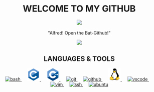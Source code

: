 <div align="center">

<h1>WELCOME TO MY GITHUB</h1>

![](https://media.tenor.com/tHss08AyS24AAAAC/batman-the-dark-knight.gif)

<p>"Alfred! Open the Bat-Github!"</p>

![](https://komarev.com/ghpvc/?username=lanceleau02&color=grey)

<h2>LANGUAGES & TOOLS</h2>

<p>

<a href="https://www.gnu.org/software/bash/" target="_blank"> <img src="https://upload.wikimedia.org/wikipedia/commons/thumb/4/4b/Bash_Logo_Colored.svg/1200px-Bash_Logo_Colored.svg.png" title="Bash" alt="bash" width="40" height="40"/> </a>
&emsp;
<a href="https://www.cprogramming.com/" target="_blank"> <img src="https://raw.githubusercontent.com/devicons/devicon/master/icons/c/c-original.svg" title="C" alt="c" width="40" height="40"/> </a>
&emsp;
<a href="https://cplusplus.com/" target="_blank"> <img src="https://raw.githubusercontent.com/devicons/devicon/master/icons/cplusplus/cplusplus-original.svg" title="C++" alt="c++" width="40" height="40"/> </a>
&emsp;
<a href="https://git-scm.com/" target="_blank"> <img src="https://www.vectorlogo.zone/logos/git-scm/git-scm-icon.svg" title="Git" alt="git" width="40" height="40"/> </a>
&emsp;
<a href="https://github.com" target="_blank"> <img src="https://upload.wikimedia.org/wikipedia/commons/9/91/Octicons-mark-github.svg" title="Github" alt="github" width="40" height="40"/> </a>
&emsp;
<a href="https://www.linux.org/" target="_blank"> <img src="https://raw.githubusercontent.com/devicons/devicon/master/icons/linux/linux-original.svg" title="Linux" alt="linux" width="40" height="40"/> </a>
&emsp;
<a href="https://code.visualstudio.com/" target="_blank"> <img src="https://upload.wikimedia.org/wikipedia/commons/thumb/9/9a/Visual_Studio_Code_1.35_icon.svg/768px-Visual_Studio_Code_1.35_icon.svg.png" title="Visual Studio Code" alt="vscode" width="40" height="40"/> </a>
&emsp;
<a href="https://www.vim.org/" target="_blank"> <img src="https://upload.wikimedia.org/wikipedia/commons/thumb/9/9f/Vimlogo.svg/1022px-Vimlogo.svg.png" title="Vim" alt="vim" width="40" height="40"/> </a>
&emsp;
<a href="https://fr.wikipedia.org/wiki/Secure_Shell" target="_blank"> <img src="https://cdn.iconscout.com/icon/free/png-256/free-ssh-3-1174994.png" title="SSH" alt="ssh" width="40" height="40"/> </a>
&emsp;
<a href="https://ubuntu.com" target="_blank"> <img src="https://upload.wikimedia.org/wikipedia/commons/9/9e/UbuntuCoF.svg" title="Ubuntu" alt="ubuntu" width="40" height="40"/> </a>

</p>

</div>
